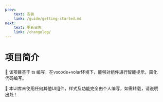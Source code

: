 ```yaml
---
prev:
    text: 安装
    link: /guide/getting-started.md
next:
    text: 更新日志
    link: /changelog/
---
```



# 项目简介
🐼 该项目基于 ts 编写，在vscode+volar环境下，能够对组件进行智能提示，简化代码编写。

🐼 本UI库未使用任何其他UI组件，样式及功能完全由个人编写，如需转载，请说明出处！